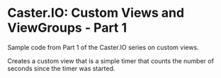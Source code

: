 # Caster.IO: Custom Views and ViewGroups - Part 1

Sample code from Part 1 of the Caster.IO series on custom views.

Creates a custom view that is a simple timer that counts the number of seconds since the timer was started.
